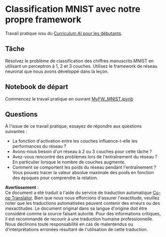 <!--
CO_OP_TRANSLATOR_METADATA:
{
  "original_hash": "48fdd704d483e19bc3d7464074c9fcbe",
  "translation_date": "2025-08-24T20:55:59+00:00",
  "source_file": "lessons/3-NeuralNetworks/04-OwnFramework/lab/README.md",
  "language_code": "fr"
}
-->
# Classification MNIST avec notre propre framework

Travail pratique issu du [Curriculum AI pour les débutants](https://github.com/microsoft/ai-for-beginners).

## Tâche

Résolvez le problème de classification des chiffres manuscrits MNIST en utilisant un perceptron à 1, 2 et 3 couches. Utilisez le framework de réseau neuronal que nous avons développé dans la leçon.

## Notebook de départ

Commencez le travail pratique en ouvrant [MyFW_MNIST.ipynb](../../../../../../lessons/3-NeuralNetworks/04-OwnFramework/lab/MyFW_MNIST.ipynb)

## Questions

À l'issue de ce travail pratique, essayez de répondre aux questions suivantes :

- La fonction d'activation entre les couches influence-t-elle les performances du réseau ?
- Avons-nous besoin d'un réseau à 2 ou 3 couches pour cette tâche ?
- Avez-vous rencontré des problèmes lors de l'entraînement du réseau ? En particulier lorsque le nombre de couches augmente.
- Comment se comportent les poids du réseau pendant l'entraînement ? Vous pouvez tracer la valeur absolue maximale des poids en fonction des époques pour comprendre la relation.

**Avertissement** :  
Ce document a été traduit à l'aide du service de traduction automatique [Co-op Translator](https://github.com/Azure/co-op-translator). Bien que nous nous efforcions d'assurer l'exactitude, veuillez noter que les traductions automatisées peuvent contenir des erreurs ou des inexactitudes. Le document original dans sa langue d'origine doit être considéré comme la source faisant autorité. Pour des informations critiques, il est recommandé de recourir à une traduction humaine professionnelle. Nous déclinons toute responsabilité en cas de malentendus ou d'interprétations erronées résultant de l'utilisation de cette traduction.